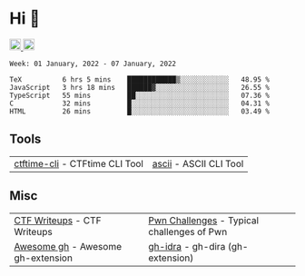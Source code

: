 # Hi 👋
<p align="left"> 
  <a href="http://twitter.com/yu1hpa">
    <img height="20" src="https://img.shields.io/twitter/follow/yu1hpa?label=Twitter&logo=twitter&style=flat" />
  <a href="https://github.com/yu1hpa">
    <img height="20" src="https://img.shields.io/github/followers/yu1hpa?label=follow&logo=github&style=flat" />
  </a>
</p>
  
<!--START_SECTION:waka-->
```text
Week: 01 January, 2022 - 07 January, 2022

TeX          6 hrs 5 mins    ████████████▒░░░░░░░░░░░░   48.95 % 
JavaScript   3 hrs 18 mins   ██████▓░░░░░░░░░░░░░░░░░░   26.55 % 
TypeScript   55 mins         ██░░░░░░░░░░░░░░░░░░░░░░░   07.36 % 
C            32 mins         █░░░░░░░░░░░░░░░░░░░░░░░░   04.31 % 
HTML         26 mins         █░░░░░░░░░░░░░░░░░░░░░░░░   03.49 % 
```
<!--END_SECTION:waka-->

## Tools

|                                                                       |                                                         |
|-----------------------------------------------------------------------|---------------------------------------------------------|
|[ctftime-cli](https://github.com/yu1hpa/ctftime-cli) - CTFtime CLI Tool|[ascii](https://github.com/yu1hpa/ascii) - ASCII CLI Tool|

## Misc
|                                                                         |                                                                                      |
|-------------------------------------------------------------------------|--------------------------------------------------------------------------------------|
|[CTF Writeups](https://github.com/yu1hpa/ctf-writeups) - CTF Writeups    |[Pwn Challenges](https://github.com/yu1hpa/pwn-challenges) - Typical challenges of Pwn|
|[Awesome gh](https://github.com/yu1hpa/awesome-gh) - Awesome gh-extension|[gh-idra](https://github.com/yu1hpa/gh-idra) - gh-dira (gh-extension)                 |
